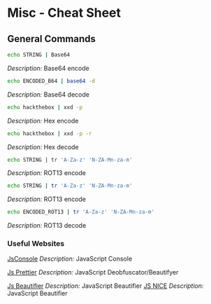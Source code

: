 # Misc - Cheat Sheet

## General Commands

```sh
echo STRING | Base64 

```
*Description:* Base64 encode

```sh
echo ENCODED_B64 | base64 -d 
```
*Description:* Base64 decode

```sh
echo hackthebox | xxd -p
```
*Description:* Hex encode

```sh
echo hackthebox | xxd -p -r
```
*Description:* Hex decode

```sh
echo STRING | tr 'A-Za-z' 'N-ZA-Mn-za-m' 
```
*Description:* ROT13 encode

```sh
echo STRING | tr 'A-Za-z' 'N-ZA-Mn-za-m' 
```
*Description:* ROT13 encode

```sh
echo ENCODED_ROT13 | tr 'A-Za-z' 'N-ZA-Mn-za-m'
```
*Description:* ROT13 decode

### Useful Websites

[JsConsole](https://jsconsole.com/)
*Description:* JavaScript Console

[Js Prettier](https://prettier.io/playground/)
*Description:* JavaScript Deobfuscator/Beautifyer

[Js Beautifier](https://beautifier.io/)
*Description:* JavaScript Beautifier
[JS NICE](http://www.jsnice.org/)
*Description:* JavaScript Beautifier


